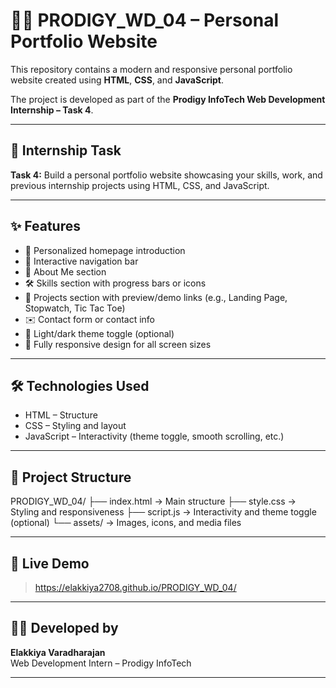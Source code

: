 # 🧑‍💻 PRODIGY_WD_04 – Personal Portfolio Website

This repository contains a modern and responsive personal portfolio website created using **HTML**, **CSS**, and **JavaScript**.

The project is developed as part of the **Prodigy InfoTech Web Development Internship – Task 4**.

---

## 🧠 Internship Task

**Task 4:** Build a personal portfolio website showcasing your skills, work, and previous internship projects using HTML, CSS, and JavaScript.

---

## ✨ Features

- 👋 Personalized homepage introduction
- 🧭 Interactive navigation bar
- 📄 About Me section
- 🛠️ Skills section with progress bars or icons
- 📁 Projects section with preview/demo links (e.g., Landing Page, Stopwatch, Tic Tac Toe)
- ✉️ Contact form or contact info
- 🌙 Light/dark theme toggle (optional)
- 📱 Fully responsive design for all screen sizes

---

## 🛠️ Technologies Used

- HTML – Structure
- CSS – Styling and layout
- JavaScript – Interactivity (theme toggle, smooth scrolling, etc.)

---

## 📁 Project Structure

PRODIGY_WD_04/
├── index.html → Main structure
├── style.css → Styling and responsiveness
├── script.js → Interactivity and theme toggle (optional)
└── assets/ → Images, icons, and media files

---

## 🔗 Live Demo

> https://elakkiya2708.github.io/PRODIGY_WD_04/

---

## 🙋‍♀️ Developed by

**Elakkiya Varadharajan**  
Web Development Intern – Prodigy InfoTech  

---


